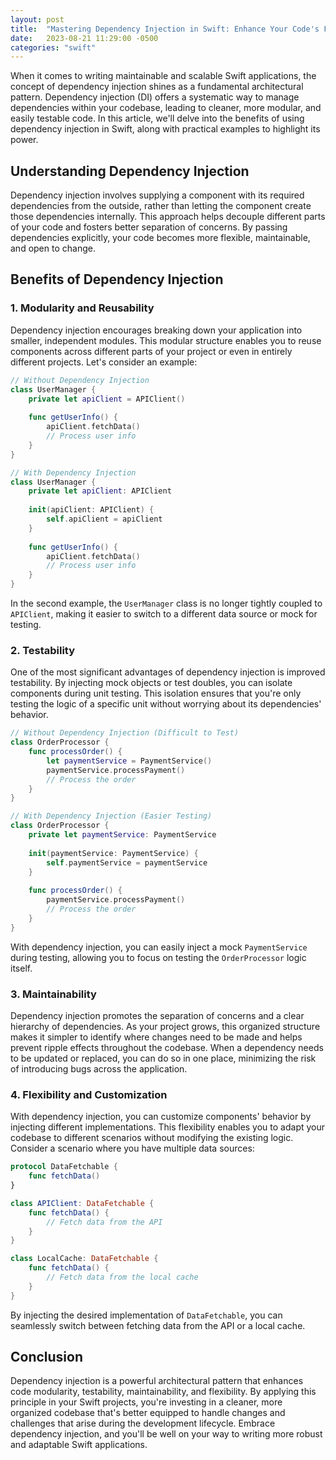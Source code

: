```yaml
---
layout: post
title:  "Mastering Dependency Injection in Swift: Enhance Your Code's Flexibility"
date:   2023-08-21 11:29:00 -0500
categories: "swift"
---
```

When it comes to writing maintainable and scalable Swift applications, the concept of dependency injection shines as a fundamental architectural pattern. Dependency injection (DI) offers a systematic way to manage dependencies within your codebase, leading to cleaner, more modular, and easily testable code. In this article, we'll delve into the benefits of using dependency injection in Swift, along with practical examples to highlight its power.

## Understanding Dependency Injection

Dependency injection involves supplying a component with its required dependencies from the outside, rather than letting the component create those dependencies internally. This approach helps decouple different parts of your code and fosters better separation of concerns. By passing dependencies explicitly, your code becomes more flexible, maintainable, and open to change.

## Benefits of Dependency Injection

### 1. **Modularity and Reusability**

Dependency injection encourages breaking down your application into smaller, independent modules. This modular structure enables you to reuse components across different parts of your project or even in entirely different projects. Let's consider an example:

```swift
// Without Dependency Injection
class UserManager {
    private let apiClient = APIClient()
    
    func getUserInfo() {
        apiClient.fetchData()
        // Process user info
    }
}

// With Dependency Injection
class UserManager {
    private let apiClient: APIClient
    
    init(apiClient: APIClient) {
        self.apiClient = apiClient
    }
    
    func getUserInfo() {
        apiClient.fetchData()
        // Process user info
    }
}
```

In the second example, the `UserManager` class is no longer tightly coupled to `APIClient`, making it easier to switch to a different data source or mock for testing.

### 2. **Testability**

One of the most significant advantages of dependency injection is improved testability. By injecting mock objects or test doubles, you can isolate components during unit testing. This isolation ensures that you're only testing the logic of a specific unit without worrying about its dependencies' behavior.

```swift
// Without Dependency Injection (Difficult to Test)
class OrderProcessor {
    func processOrder() {
        let paymentService = PaymentService()
        paymentService.processPayment()
        // Process the order
    }
}

// With Dependency Injection (Easier Testing)
class OrderProcessor {
    private let paymentService: PaymentService
    
    init(paymentService: PaymentService) {
        self.paymentService = paymentService
    }
    
    func processOrder() {
        paymentService.processPayment()
        // Process the order
    }
}
```

With dependency injection, you can easily inject a mock `PaymentService` during testing, allowing you to focus on testing the `OrderProcessor` logic itself.

### 3. **Maintainability**

Dependency injection promotes the separation of concerns and a clear hierarchy of dependencies. As your project grows, this organized structure makes it simpler to identify where changes need to be made and helps prevent ripple effects throughout the codebase. When a dependency needs to be updated or replaced, you can do so in one place, minimizing the risk of introducing bugs across the application.

### 4. **Flexibility and Customization**

With dependency injection, you can customize components' behavior by injecting different implementations. This flexibility enables you to adapt your codebase to different scenarios without modifying the existing logic. Consider a scenario where you have multiple data sources:

```swift
protocol DataFetchable {
    func fetchData()
}

class APIClient: DataFetchable {
    func fetchData() {
        // Fetch data from the API
    }
}

class LocalCache: DataFetchable {
    func fetchData() {
        // Fetch data from the local cache
    }
}
```

By injecting the desired implementation of `DataFetchable`, you can seamlessly switch between fetching data from the API or a local cache.

## Conclusion

Dependency injection is a powerful architectural pattern that enhances code modularity, testability, maintainability, and flexibility. By applying this principle in your Swift projects, you're investing in a cleaner, more organized codebase that's better equipped to handle changes and challenges that arise during the development lifecycle. Embrace dependency injection, and you'll be well on your way to writing more robust and adaptable Swift applications.
